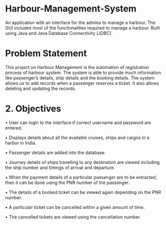 # Harbour-Management-System
An application with an interface for the admins to manage a harbour. The GUI includes most of the functionalities required to manage a harbour. Built using Java and Java Database Connectivity (JDBC).

# Problem Statement 
This project on Harbour Management is the automation of registration process of harbour system. 
The system is able to provide much information like passenger’s details, ship details and the booking details. 
The system allows us to add records when a passenger reserves a ticket. It also allows deleting and updating the records.

# 2.	Objectives

•	User can login to the interface if correct username and password are entered.

•	Displays details about all the available cruises, ships and cargos in a harbor in India.

•	Passenger details are added into the database.

•	Journey details of ships travelling to any destination are viewed including the ship number and timings of arrival and departure.

•	When the payment details of a particular passenger are to be extracted, then it can be done using the PNR number of the passenger.

•	The details of a booked ticket can be viewed again depending on the PNR number.

•	A particular ticket can be cancelled within a given amount of time.

•	The cancelled tickets are viewed using the cancellation number.
